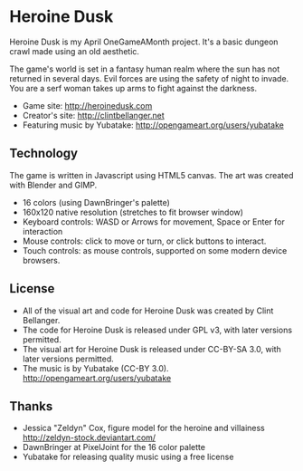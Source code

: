 # Heroine Dusk

Heroine Dusk is my April OneGameAMonth project. It's a basic dungeon crawl made using an old aesthetic.

The game's world is set in a fantasy human realm where the sun has not returned in several days. Evil forces are using the safety of night to invade. You are a serf woman takes up arms to fight against the darkness.

* Game site: http://heroinedusk.com
* Creator's site: http://clintbellanger.net
* Featuring music by Yubatake: http://opengameart.org/users/yubatake

## Technology

The game is written in Javascript using HTML5 canvas. The art was created with Blender and GIMP.

* 16 colors (using DawnBringer's palette)
* 160x120 native resolution (stretches to fit browser window)
* Keyboard controls: WASD or Arrows for movement, Space or Enter for interaction
* Mouse controls: click to move or turn, or click buttons to interact.
* Touch controls: as mouse controls, supported on some modern device browsers.

## License

* All of the visual art and code for Heroine Dusk was created by Clint Bellanger.
* The code for Heroine Dusk is released under GPL v3, with later versions permitted.
* The visual art for Heroine Dusk is released under CC-BY-SA 3.0, with later versions permitted.
* The music is by Yubatake (CC-BY 3.0). http://opengameart.org/users/yubatake

## Thanks

* Jessica "Zeldyn" Cox, figure model for the heroine and villainess http://zeldyn-stock.deviantart.com/
* DawnBringer at PixelJoint for the 16 color palette
* Yubatake for releasing quality music using a free license

